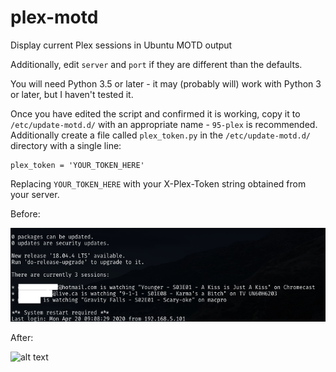 # plex-motd
Display current Plex sessions in Ubuntu MOTD output

Additionally, edit `server` and `port` if they are different than the defaults.

You will need Python 3.5 or later - it may (probably will) work with Python 3 or later, but I haven't tested it.

Once you have edited the script and confirmed it is working, copy it to `/etc/update-motd.d/` with an appropriate name - `95-plex` is recommended.
Additionally create a file called `plex_token.py` in the `/etc/update-motd.d/` directory with a single line:

```
plex_token = 'YOUR_TOKEN_HERE'
```

Replacing `YOUR_TOKEN_HERE` with your X-Plex-Token string obtained from your server.

Before:

![alt text](https://raw.githubusercontent.com/mveinot/plex-motd/master/README/plex-motd.png)

After:

![alt text](https://raw.githubusercontent.com/ejach/plex-motd/patch-1/README/1.PNG)
